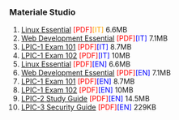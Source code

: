 ### Materiale Studio

1.  [Linux Essential](https://github.com/ArchItalia/eBooks/blob/main/LPI-Learning-Material-010-160-it.pdf) <font color=red>[PDF]</font><font color=orange>[IT]</font> 6.6MB
2.  [Web Development Essential](https://github.com/ArchItalia/eBooks/blob/main/LPI-Learning-Material-030-100-it.pdf) <font color=red>[PDF]</font><font color=blue>[IT]</font> 7.1MB
3.  [LPIC-1 Exam 101](https://github.com/ArchItalia/eBooks/blob/main/LPI-Learning-Material-101-500-it.pdf) <font color=red>[PDF]</font><font color=blue>[IT]</font> 8.7MB
4.  [LPIC-1 Exam 102](https://github.com/ArchItalia/eBooks/blob/main/LPI-Learning-Material-102-500-it.pdf) <font color=red>[PDF]</font><font color=blue>[IT]</font> 10MB
5.  [Linux Essential](https://github.com/ArchItalia/eBooks/blob/main/LPI-Learning-Material-010-160-en.pdf) <font color=red>[PDF]</font><font color=blue>[EN]</font> 6.6MB
6.  [Web Development Essential](https://github.com/ArchItalia/eBooks/blob/main/LPI-Learning-Material-030-100-en.pdf) <font color=red>[PDF]</font><font color=blue>[EN]</font>  7.1MB
7.  [LPIC-1 Exam 101](https://github.com/ArchItalia/eBooks/blob/main/LPI-Learning-Material-101-500-en.pdf) <font color=red>[PDF]</font><font color=blue>[EN]</font>  8.7MB
8.  [LPIC-1 Exam 102](https://github.com/ArchItalia/eBooks/blob/main/LPI-Learning-Material-102-500-en.pdf) <font color=red>[PDF]</font><font color=blue>[EN]</font>  10MB
9.  [LPIC-2 Study Guide](https://github.com/ArchItalia/eBooks/blob/main/LPIC-2_Study-Guide-EN.pdf) <font color=red>[PDF]</font><font color=blue>[EN]</font>  14.5MB
10. [LPIC-3 Security Guide](https://github.com/ArchItalia/eBooks/blob/main/LPIC-3-Security-Guide-EN.pdf) <font color=red>[PDF]</font><font color=blue>[EN]</font>  229KB
